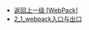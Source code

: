 - [返回上一级 [WebPack]](page/web前端/WebPack/)
- [2_1_webpack入口与出口](page/web前端/WebPack/2_1_webpack入口与出口/)
